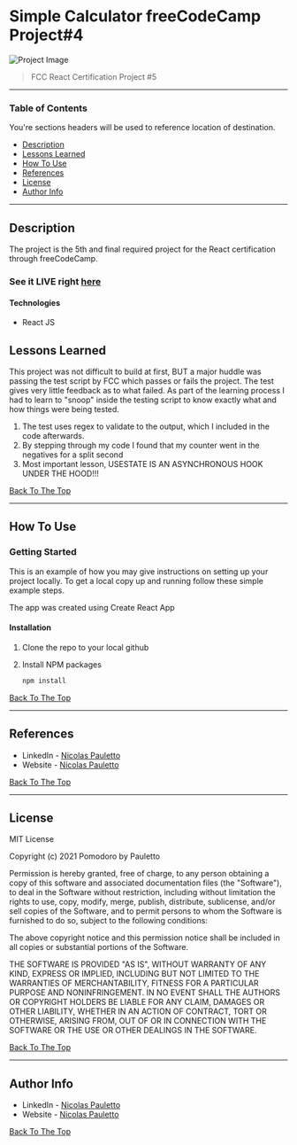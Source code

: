 # Simple Calculator freeCodeCamp Project#4

![Project Image](https://user-images.githubusercontent.com/79706492/147622733-81acdf19-d4be-4228-ab6b-df8cfb8820d4.png)

> FCC React Certification Project #5
---

### Table of Contents
You're sections headers will be used to reference location of destination.

- [Description](#description)
- [Lessons Learned](#lessons-learned)
- [How To Use](#how-to-use)
- [References](#references)
- [License](#license)
- [Author Info](#author-info)

---

## Description

The project is the 5th and final required project for the React certification through freeCodeCamp.

### See it LIVE right [here](https://nickp2791.github.io/pomodoro-react/)

#### Technologies

- React JS

## Lessons Learned

This project was not difficult to build at first, BUT a major huddle was passing the test script by FCC which passes or fails the project.
The test gives very little feedback as to what failed. As part of the learning process I had to learn to "snoop" inside the testing script to know exactly 
what and how things were being tested.

1. The test uses regex to validate to the output, which I included in the code afterwards.
2. By stepping through my code I found that my counter went in the negatives for a split second
3. Most important lesson, USESTATE IS AN ASYNCHRONOUS HOOK UNDER THE HOOD!!!

[Back To The Top](#simple-calculator-freecodecamp-project#4)

---

## How To Use

### Getting Started

This is an example of how you may give instructions on setting up your project locally.
To get a local copy up and running follow these simple example steps.

The app was created using Create React App

#### Installation

1. Clone the repo to your local github

2. Install NPM packages
   ```sh
   npm install
   ```
[Back To The Top](#simple-calculator-freecodecamp-project#4)

---

## References

- LinkedIn - [Nicolas Pauletto](https://www.linkedin.com/in/nicolas-pauletto/)
- Website - [Nicolas Pauletto](https://nicolaspauletto.com)

[Back To The Top](#simple-calculator-freecodecamp-project#4)

---

## License

MIT License

Copyright (c) 2021 Pomodoro by Pauletto

Permission is hereby granted, free of charge, to any person obtaining a copy
of this software and associated documentation files (the "Software"), to deal
in the Software without restriction, including without limitation the rights
to use, copy, modify, merge, publish, distribute, sublicense, and/or sell
copies of the Software, and to permit persons to whom the Software is
furnished to do so, subject to the following conditions:

The above copyright notice and this permission notice shall be included in all
copies or substantial portions of the Software.

THE SOFTWARE IS PROVIDED "AS IS", WITHOUT WARRANTY OF ANY KIND, EXPRESS OR
IMPLIED, INCLUDING BUT NOT LIMITED TO THE WARRANTIES OF MERCHANTABILITY,
FITNESS FOR A PARTICULAR PURPOSE AND NONINFRINGEMENT. IN NO EVENT SHALL THE
AUTHORS OR COPYRIGHT HOLDERS BE LIABLE FOR ANY CLAIM, DAMAGES OR OTHER
LIABILITY, WHETHER IN AN ACTION OF CONTRACT, TORT OR OTHERWISE, ARISING FROM,
OUT OF OR IN CONNECTION WITH THE SOFTWARE OR THE USE OR OTHER DEALINGS IN THE
SOFTWARE.

[Back To The Top](#simple-calculator-freecodecamp-project#4)

---

## Author Info

- LinkedIn - [Nicolas Pauletto](https://www.linkedin.com/in/nicolas-pauletto/)
- Website - [Nicolas Pauletto](https://nicolaspauletto.com)

[Back To The Top](#simple-calculator-freecodecamp-project#4)
